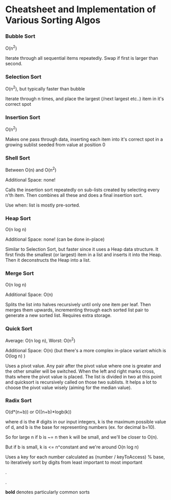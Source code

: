 # Cheatsheet and Implementation of Various Sorting Algos

### Bubble Sort
O(n<sup>2</sup>)

Iterate through all sequential items repeatedly. Swap if first is larger than second.


### Selection Sort
O(n<sup>2</sup>), but typically faster than bubble

Iterate through n times, and place the largest (/next largest etc..) item in it's correct spot


### Insertion Sort
O(n<sup>2</sup>)

Makes one pass through data, inserting each item into it's correct spot in a growing sublist seeded from value at position 0


### Shell Sort
Between O(n) and O(n<sup>2</sup>)

Additional Space: none!

Calls the insertion sort repeatedly on sub-lists created by selecting every n'th item. Then combines all these and does a final insertion sort.

Use when: list is mostly pre-sorted.


### **Heap Sort**
O(n log n)

Additional Space: none! (can be done in-place)

Similar to Selection Sort, but faster since it uses a Heap data structure. It first finds the smallest (or largest) item in a list and inserts it into the Heap. Then it deconstructs the Heap into a list.


### **Merge Sort**
O(n log n)

Additional Space: O(n)

Splits the list into halves recursively until only one item per leaf. Then merges them upwards, incrementing through each sorted list pair to generate a new sorted list.
Requires extra storage.


### **Quick Sort**
Average: O(n log n), Worst: O(n<sup>2</sup>)

Additional Space: O(n)   (but there's a more complex in-place variant which is O(log n) )

Uses a pivot value. Any pair after the pivot value where one is greater and the other smaller will be switched. When the left and right marks cross, thats where the pivot value is placed. The list is divided in two at this point and quicksort is recursively called on those two sublists. It helps a lot to choose the pivot value wisely (aiming for the median value).


### Radix Sort
O(d*(n+b))   or    O((n+b)*logb(k))

where d is the # digits in our input integers, 
k is the maximum possible value of d, 
and b is the base for representing numbers (ex. for decimal b=10).

So for large n if b is ~= n then k will be small, and we'll be closer to O(n).

But if b is small, k is <= n^constant and we're around O(n log n)

Uses a key for each number calculated as (number / keyToAccess) % base, to iteratively sort by digits from least important to most important


.

.

**bold** denotes particularly common sorts
